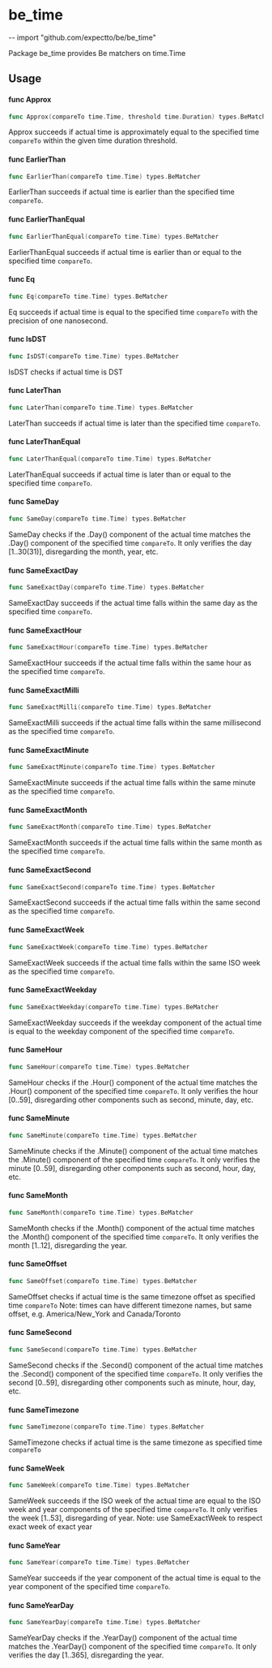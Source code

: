 # be_time
--
    import "github.com/expectto/be/be_time"

Package be_time provides Be matchers on time.Time

## Usage

#### func  Approx

```go
func Approx(compareTo time.Time, threshold time.Duration) types.BeMatcher
```
Approx succeeds if actual time is approximately equal to the specified time
`compareTo` within the given time duration threshold.

#### func  EarlierThan

```go
func EarlierThan(compareTo time.Time) types.BeMatcher
```
EarlierThan succeeds if actual time is earlier than the specified time
`compareTo`.

#### func  EarlierThanEqual

```go
func EarlierThanEqual(compareTo time.Time) types.BeMatcher
```
EarlierThanEqual succeeds if actual time is earlier than or equal to the
specified time `compareTo`.

#### func  Eq

```go
func Eq(compareTo time.Time) types.BeMatcher
```
Eq succeeds if actual time is equal to the specified time `compareTo` with the
precision of one nanosecond.

#### func  IsDST

```go
func IsDST(compareTo time.Time) types.BeMatcher
```
IsDST checks if actual time is DST

#### func  LaterThan

```go
func LaterThan(compareTo time.Time) types.BeMatcher
```
LaterThan succeeds if actual time is later than the specified time `compareTo`.

#### func  LaterThanEqual

```go
func LaterThanEqual(compareTo time.Time) types.BeMatcher
```
LaterThanEqual succeeds if actual time is later than or equal to the specified
time `compareTo`.

#### func  SameDay

```go
func SameDay(compareTo time.Time) types.BeMatcher
```
SameDay checks if the .Day() component of the actual time matches the .Day()
component of the specified time `compareTo`. It only verifies the day
[1..30(31)], disregarding the month, year, etc.

#### func  SameExactDay

```go
func SameExactDay(compareTo time.Time) types.BeMatcher
```
SameExactDay succeeds if the actual time falls within the same day as the
specified time `compareTo`.

#### func  SameExactHour

```go
func SameExactHour(compareTo time.Time) types.BeMatcher
```
SameExactHour succeeds if the actual time falls within the same hour as the
specified time `compareTo`.

#### func  SameExactMilli

```go
func SameExactMilli(compareTo time.Time) types.BeMatcher
```
SameExactMilli succeeds if the actual time falls within the same millisecond as
the specified time `compareTo`.

#### func  SameExactMinute

```go
func SameExactMinute(compareTo time.Time) types.BeMatcher
```
SameExactMinute succeeds if the actual time falls within the same minute as the
specified time `compareTo`.

#### func  SameExactMonth

```go
func SameExactMonth(compareTo time.Time) types.BeMatcher
```
SameExactMonth succeeds if the actual time falls within the same month as the
specified time `compareTo`.

#### func  SameExactSecond

```go
func SameExactSecond(compareTo time.Time) types.BeMatcher
```
SameExactSecond succeeds if the actual time falls within the same second as the
specified time `compareTo`.

#### func  SameExactWeek

```go
func SameExactWeek(compareTo time.Time) types.BeMatcher
```
SameExactWeek succeeds if the actual time falls within the same ISO week as the
specified time `compareTo`.

#### func  SameExactWeekday

```go
func SameExactWeekday(compareTo time.Time) types.BeMatcher
```
SameExactWeekday succeeds if the weekday component of the actual time is equal
to the weekday component of the specified time `compareTo`.

#### func  SameHour

```go
func SameHour(compareTo time.Time) types.BeMatcher
```
SameHour checks if the .Hour() component of the actual time matches the .Hour()
component of the specified time `compareTo`. It only verifies the hour [0..59],
disregarding other components such as second, minute, day, etc.

#### func  SameMinute

```go
func SameMinute(compareTo time.Time) types.BeMatcher
```
SameMinute checks if the .Minute() component of the actual time matches the
.Minute() component of the specified time `compareTo`. It only verifies the
minute [0..59], disregarding other components such as second, hour, day, etc.

#### func  SameMonth

```go
func SameMonth(compareTo time.Time) types.BeMatcher
```
SameMonth checks if the .Month() component of the actual time matches the
.Month() component of the specified time `compareTo`. It only verifies the month
[1..12], disregarding the year.

#### func  SameOffset

```go
func SameOffset(compareTo time.Time) types.BeMatcher
```
SameOffset checks if actual time is the same timezone offset as specified time
`compareTo` Note: times can have different timezone names, but same offset, e.g.
America/New_York and Canada/Toronto

#### func  SameSecond

```go
func SameSecond(compareTo time.Time) types.BeMatcher
```
SameSecond checks if the .Second() component of the actual time matches the
.Second() component of the specified time `compareTo`. It only verifies the
second [0..59], disregarding other components such as minute, hour, day, etc.

#### func  SameTimezone

```go
func SameTimezone(compareTo time.Time) types.BeMatcher
```
SameTimezone checks if actual time is the same timezone as specified time
`compareTo`

#### func  SameWeek

```go
func SameWeek(compareTo time.Time) types.BeMatcher
```
SameWeek succeeds if the ISO week of the actual time are equal to the ISO week
and year components of the specified time `compareTo`. It only verifies the week
[1..53], disregarding of year. Note: use SameExactWeek to respect exact week of
exact year

#### func  SameYear

```go
func SameYear(compareTo time.Time) types.BeMatcher
```
SameYear succeeds if the year component of the actual time is equal to the year
component of the specified time `compareTo`.

#### func  SameYearDay

```go
func SameYearDay(compareTo time.Time) types.BeMatcher
```
SameYearDay checks if the .YearDay() component of the actual time matches the
.YearDay() component of the specified time `compareTo`. It only verifies the day
[1..365], disregarding the year.
